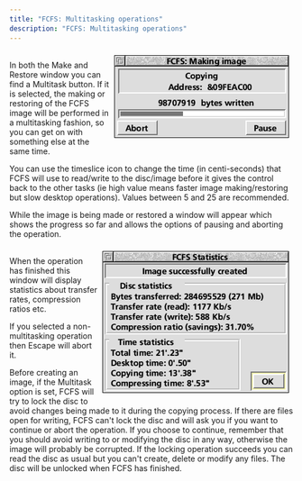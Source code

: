 ```yaml
---
title: "FCFS: Multitasking operations"
description: "FCFS: Multitasking operations"
---
```



<img src="progress.gif" alt="[Progress window]" align="right" vspace="8" hspace="8" width="310" height="147" /><br />
In both the Make and Restore window you can find a Multitask button. If it is selected, the making or restoring of the FCFS image will be performed in a multitasking fashion, so you can get on with something else at the same time.

<p>You can use the timeslice icon to change the time (in centi-seconds) that FCFS will use to read/write to the disc/image before it gives the control back to the other tasks (ie high value means faster image making/restoring but slow desktop operations). Values between 5 and 25 are recommended.</p>

<p>While the image is being made or restored a window will appear which shows the progress so far and allows the options of pausing and aborting the operation.</p>

<p><img src="done.gif" alt="[Report window]" align="right" vspace="8" hspace="8" width="331" height="252" /><br />
  When the operation has finished this window will display statistics about transfer rates, compression ratios etc.</p>

<p>If you selected a non-multitasking operation then Escape will abort it.</p>

<p>Before creating an image, if the Multitask option is set, FCFS will try to lock the disc to avoid changes being made to it during the copying process. If there are files open for writing, FCFS can't lock the disc and will ask you if you want to continue or abort the operation. If you choose to continue, remember that you should avoid writing to or modifying the disc in any way, otherwise the image will probably be corrupted. If the locking operation succeeds you can read the disc as usual but you can't create, delete or modify any files. The disc will be unlocked when FCFS has finished.</p>

